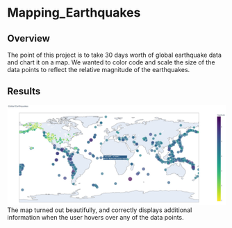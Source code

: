 # Mapping_Earthquakes
## Overview
The point of this project is to take 30 days worth of global earthquake data and chart it on a map. We wanted to color code and scale the size of the data points to reflect the relative magnitude of the earthquakes.
## Results 
![Earthquakes Sample Image](images/map_image.jpg)
The map turned out beautifully, and correctly displays additional information when the user hovers over any of the data points.
